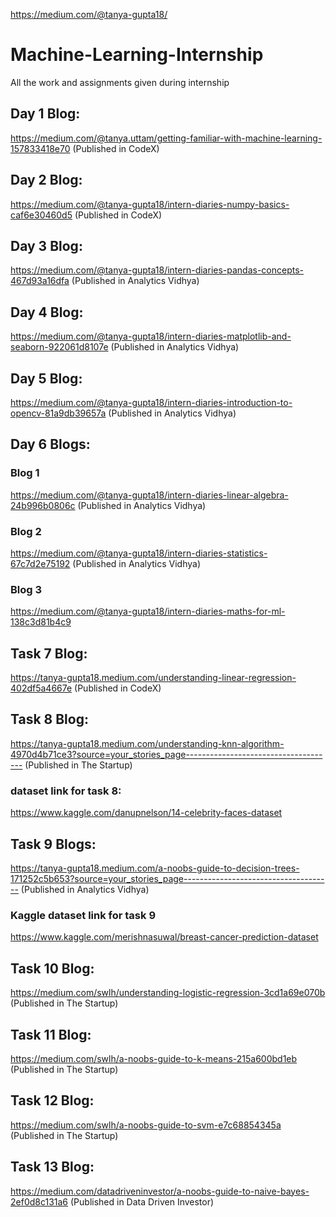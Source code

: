 https://medium.com/@tanya-gupta18/
# Machine-Learning-Internship
All the work and assignments given during internship
## Day 1 Blog: 
https://medium.com/@tanya.uttam/getting-familiar-with-machine-learning-157833418e70  (Published in CodeX)
## Day 2 Blog:
https://medium.com/@tanya-gupta18/intern-diaries-numpy-basics-caf6e30460d5  (Published in CodeX)
## Day 3 Blog: 
https://medium.com/@tanya-gupta18/intern-diaries-pandas-concepts-467d93a16dfa (Published in Analytics Vidhya)
## Day 4 Blog: 
https://medium.com/@tanya-gupta18/intern-diaries-matplotlib-and-seaborn-922061d8107e (Published in Analytics Vidhya)
## Day 5 Blog: 
https://medium.com/@tanya-gupta18/intern-diaries-introduction-to-opencv-81a9db39657a (Published in Analytics Vidhya)
## Day 6 Blogs:
### Blog 1
https://medium.com/@tanya-gupta18/intern-diaries-linear-algebra-24b996b0806c  (Published in Analytics Vidhya)
### Blog 2
https://medium.com/@tanya-gupta18/intern-diaries-statistics-67c7d2e75192 (Published in Analytics Vidhya)
### Blog 3
https://medium.com/@tanya-gupta18/intern-diaries-maths-for-ml-138c3d81b4c9 
## Task 7 Blog:
https://tanya-gupta18.medium.com/understanding-linear-regression-402df5a4667e (Published in CodeX)
## Task 8 Blog:
https://tanya-gupta18.medium.com/understanding-knn-algorithm-4970d4b71ce3?source=your_stories_page------------------------------------- (Published in The Startup)
### dataset link for task 8:
https://www.kaggle.com/danupnelson/14-celebrity-faces-dataset
## Task 9 Blogs:
https://tanya-gupta18.medium.com/a-noobs-guide-to-decision-trees-171252c5b653?source=your_stories_page------------------------------------- (Published in Analytics Vidhya)
### Kaggle dataset link for task 9
https://www.kaggle.com/merishnasuwal/breast-cancer-prediction-dataset

## Task 10 Blog:
https://medium.com/swlh/understanding-logistic-regression-3cd1a69e070b (Published in The Startup)
## Task 11 Blog:
https://medium.com/swlh/a-noobs-guide-to-k-means-215a600bd1eb (Published in The Startup)
## Task 12 Blog:
https://medium.com/swlh/a-noobs-guide-to-svm-e7c68854345a (Published in The Startup)
## Task 13 Blog:
https://medium.com/datadriveninvestor/a-noobs-guide-to-naive-bayes-2ef0d8c131a6 (Published in Data Driven Investor)

